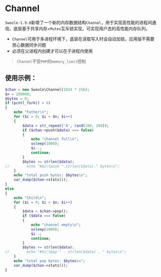 # Channel

 `Swoole-1.9.0`新增了一个新的内存数据结构`Channel`，用于实现高性能的进程间通信，底层基于共享内存+`Mutex`互斥锁实现，可实现用户态的高性能内存队列。

* `Channel`可用于多进程环境下，底层在读取写入时会自动加锁，应用层不需要担心数据同步问题
* 必须在父进程内创建才可以在子进程内使用

> `Channel`不受`PHP`的`memory_limit`控制

使用示例：
----
```php
$chan = new Swoole\Channel(1024 * 256);
$n = 100000;
$bytes = 0;
if (pcntl_fork() > 0)
{
    echo "Father\n";
    for ($i = 0; $i < $n; $i++)
    {
        $data = str_repeat('A', rand(100, 200));
        if ($chan->push($data) === false)
        {
            echo "channel full\n";
            usleep(1000);
            $i--;
            continue;
        }
        $bytes += strlen($data);
//        echo "#$i\tpush ".strlen($data)." bytes\n";
    }
    echo "total push bytes: $bytes\n";
    var_dump($chan->stats());
}
else
{
    echo "Child\n";
    for ($i = 0; $i < $n; $i++)
    {
        $data = $chan->pop();
        if ($data === false)
        {
            echo "channel empty\n";
            usleep(1000);
            $i--;
            continue;
        }
        $bytes += strlen($data);
//        echo "#$i\tpop " . strlen($data) . " bytes\n";
    }
    echo "total pop bytes: $bytes\n";
    var_dump($chan->stats());
}
```